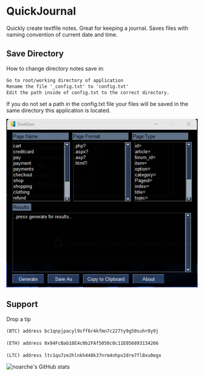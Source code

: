 # QuickJournal

Quickly create textfile notes. Great for keeping a journal. Saves files with naming convention of current date and time. 


## Save Directory

How to change directory notes save in:

	Go to root/working directory of application
	Rename the file '_config.txt' to 'config.txt'
	Edit the path inside of config.txt to the correct directory.
	
If you do not set a path in the config.txt file your files will be saved in the same directory this application is located. 



![screenshot](https://github.com/noarche/dorkGen/blob/main/screenshot.png?raw=true)


## Support

Drop a tip

    (BTC) address bc1qnpjpacyl9sff6r4kfmn7c227ty9g50suhr0y9j
    
    (ETH) address 0x94FcBab18E4c0b2FAf5050c0c11E056893134266
    
    (LTC) address ltc1qu7ze2hlnkh440k37nrm4nhpv2dre7fl8xu0egx



![noarche's GitHub stats](https://github-readme-stats.vercel.app/api?username=noarche&show_icons=true&theme=transparent)
